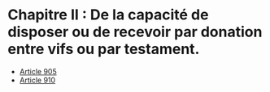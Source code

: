 # Chapitre II : De la capacité de disposer ou de recevoir par donation entre vifs ou par testament.

- [Article 905](article-905.md)
- [Article 910](article-910.md)
